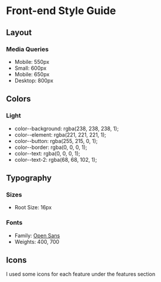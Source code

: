 # Front-end Style Guide
## Layout
### Media Queries
- Mobile: 550px
- Small: 600px
- Mobile: 650px
- Desktop: 800px

## Colors
### Light
- color--background: rgba(238, 238, 238, 1);
- color--element: rgba(221, 221, 221, 1);
- color--button: rgba(255, 215, 0, 1);
- color--border: rgba(0, 0, 0, 1);
- color--text: rgba(0, 0, 0, 1);
- color--text-2: rgba(68, 68, 102, 1);

## Typography
### Sizes
- Root Size: 16px

### Fonts
- Family: [Open Sans](https://fonts.google.com/specimen/Open+Sans)
- Weights: 400, 700

## Icons
I used some icons for each feature under the features section